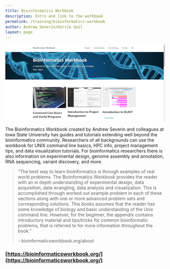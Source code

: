 ```yaml
---
title: Bioinformatics Workbook
description: Intro and link to the workbook
permalink: /training/bioinformatics-workbook
author: Andrew Severin/Kerrie Geil
layout: page
---
```


[![bioinformatics-workbook-screenshot](/assets/img/bioinformatics-workbook-1280.png)](https://bioinformaticsworkbook.org/)

The Bioinformatics Workbook created by Andrew Severin and colleagues at Iowa State University has guides and tutorials extending well beyond the bioinformatics community. Researchers of all backgrounds can use the workbook for UNIX command line basics, HPC info, project management tips, and data visualization tutorials. For bioinformatics researchers there is also information on experimental design, genome assembly and annotation, RNA sequencing, variant discovery, and more.

> "The best way to learn bioinformatics is through examples of real world problems. The Bioinformatics Workbook provides the reader with an in depth understanding of experimental design, data acquisition, data wrangling, data analysis and visualization. This is accomplished through worked out example problem in each of these sections along with one or more advanced problem sets and corresponding solutions. This books assumes that the reader has some knowledge of biology and basic understanding of the Unix command line. However, for the beginner, the appendix contains introductory material and tips/tricks for common bioinformatic problems, that is referred to for more information throughout the book."   
>    
>    \- bioinformaticsworkbook.org/about



### [https://bioinformaticsworkbook.org/](https://bioinformaticsworkbook.org/)
